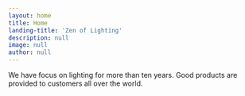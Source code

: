 ```yaml
---
layout: home
title: Home
landing-title: 'Zen of Lighting'
description: null
image: null
author: null
---
```


We have focus on lighting for more than ten years. Good products are provided to customers all over the world.
